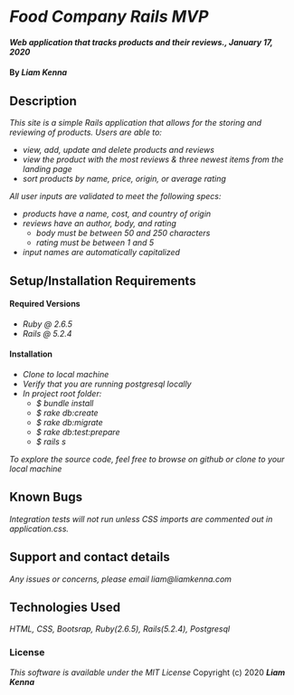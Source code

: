 # _Food Company Rails MVP_

#### _Web application that tracks products and their reviews., January 17, 2020_

#### By _**Liam Kenna**_

## Description

_This site is a simple Rails application that allows for the storing and reviewing of products. Users are able to:_

* _view, add, update and delete products and reviews_
* _view the product with the most reviews & three newest items from the landing page_
* _sort products by name, price, origin, or average rating_

_All user inputs are validated to meet the following specs:_

* _products have a name, cost, and country of origin_
* _reviews have an author, body, and rating_
  * _body must be between 50 and 250 characters_
  * _rating must be between 1 and 5_
* _input names are automatically capitalized_

## Setup/Installation Requirements

#### Required Versions

* _Ruby @ 2.6.5_
* _Rails @ 5.2.4_

#### Installation

* _Clone to local machine_
* _Verify that you are running postgresql locally_
* _In project root folder:_
  * _$ bundle install_
  * _$ rake db:create_
  * _$ rake db:migrate_
  * _$ rake db:test:prepare_
  * _$ rails s_

_To explore the source code, feel free to browse on github or clone to your local machine_

## Known Bugs
_Integration tests will not run unless CSS imports are commented out in application.css._

## Support and contact details
_Any issues or concerns, please email liam@liamkenna.com_

## Technologies Used
_HTML, CSS, Bootsrap, Ruby(2.6.5), Rails(5.2.4), Postgresql_

### License
*This software is available under the MIT License*
Copyright (c) 2020 **_Liam Kenna_**